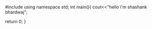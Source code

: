 #include<iostream>
  using namespace std;
  int main(){
  cout<<"hello i'm shashank bhardwaj";
  
  return 0;
  }

<!---
sachin2233/sachin2233 is a ✨ special ✨ repository because its `README.md` (this file) appears on your GitHub profile.
You can click the Preview link to take a look at your changes.
--->
